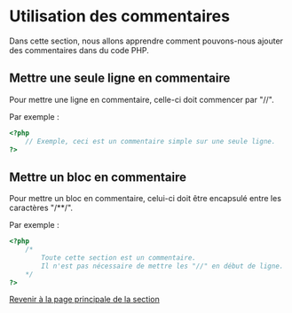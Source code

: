 # Utilisation des commentaires

Dans cette section, nous allons apprendre comment pouvons-nous ajouter des commentaires dans du code PHP.

## Mettre une seule ligne en commentaire

Pour mettre une ligne en commentaire, celle-ci doit commencer par "//".

Par exemple :

```php
<?php
    // Exemple, ceci est un commentaire simple sur une seule ligne.
?>
```

## Mettre un bloc en commentaire

Pour mettre un bloc en commentaire, celui-ci doit être encapsulé entre les caractères "/**/".

Par exemple :

```php
<?php
    /*
        Toute cette section est un commentaire.
        Il n'est pas nécessaire de mettre les "//" en début de ligne.
    */
?>
```

[Revenir à la page principale de la section](README.md)
